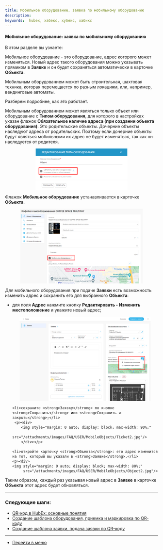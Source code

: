 ```yaml
---
title: Мобильное оборудование, заявка по мобильному оборудованию
description:
keywords:  hubex, хабекс, хубекс, хабикс
---
```


#### Мобильное оборудование: заявка по мобильному оборудованию
В этом разделе вы узнаете:
<html>
<meta charset="utf-8">

</html>

<body>
<p>Мобильное оборудование - это оборудование, адрес которого может изменяться. Новый адрес такого оборудования можно
    указывать прямиком в <strong>Заявке</strong> и он будет сохраняться автоматически в карточке
    <strong>Объекта</strong>.</p>
<p>Мобильным оборудованием может быть строительная, шахтовая техника, которая перемещается по разным локациям, или,
    например, вендинговые автоматы.</p>
<p>Разберем подробнее, как это работает.</p>
<p>Мобильным оборудованием может являться только объект или оборудование с <strong>Типом оборудования</strong>, для
    которого в настройках указан флажок <strong>Обязательное наличие адреса (при создании объекта оборудования)</strong>.
    Это родительские объекты. Дочерние объекты наследуют адреса от родительских. Поэтому если дочерние объекты будут
    являться мобильными их адрес не будет изменяться, так как он наследуется от родителя.</p>
<div>
    <img style="margin: 0 auto; display: block; max-width: 60%;"
         src="/attachments/images/FAQ/USER/MobileObjects/Type.jpg"/>
</div>

<p>Флажок <strong>Мобильное оборудование</strong> устанавливается в карточке <strong>Объекта</strong>.</p>
<div>
    <img style="margin: 0 auto; display: block; max-width: 80%;"
         src="/attachments/images/FAQ/USER/MobileObjects/Object.jpg"/>
</div>
<p>Для мобильного оборудования при подаче <strong>Заявки</strong> есть возможность изменить адрес и сохранить его для
    выбранного <strong>Объекта</strong>:</p>
<ul>
    <li>для поля <strong>Адрес</strong> нажмите кнопку <strong>Редактировать -
        Изменить местоположение</strong> и укажите новый адрес;</li>
    <p><div>
        <img style="margin: 0 auto; display: block; max-width: 90%;"
             src="/attachments/images/FAQ/USER/MobileObjects/Ticket.jpg"/>
        </div></p>

    <li>сохраните <strong>Заявку</strong> по кнопке <strong>Сохранить</strong> или <strong>Сохранить и закрыть</strong>;</li>
     <p><div>
        <img style="margin: 0 auto; display: block; max-width: 90%;"
             src="/attachments/images/FAQ/USER/MobileObjects/Ticket2.jpg"/>
        </div></p>

    <li>откройте карточку <strong>Объекта</strong>: его адрес изменится на тот, который вы указали в <strong>Заявке</strong>.</li>
    <p><div>
    <img style="margin: 0 auto; display: block; max-width: 80%;"
         src="/attachments/images/FAQ/USER/MobileObjects/Object2.jpg"/>
</div></p>
</ul>

<p>Таким образом, каждый раз указывая новый адрес в <strong>Заявке</strong> в карточке <strong>Объекта</strong> этот адрес будет обновляться.</p>

</body>

___
### Следующие шаги:
- [QR-код в HubEx: основные понятия](./QRcodeMain.md)
- [Создание шаблона оборудования, приемка и маркировка по QR-коду](./CreatingObjTemplates.md)
- [Создание шаблона заявки, подача заявки по QR-коду](./CreatingTaskTemplates.md)


____
- [Перейти в меню](http://wiki.hubex.ru)

